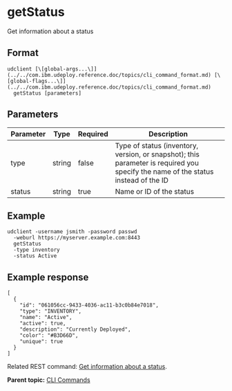 # getStatus

Get information about a status

## Format

```
udclient [\[global-args...\]](../../com.ibm.udeploy.reference.doc/topics/cli_command_format.md) [\[global-flags...\]](../../com.ibm.udeploy.reference.doc/topics/cli_command_format.md)
  getStatus [parameters]
```

## Parameters

|Parameter|Type|Required|Description|
|---------|----|--------|-----------|
|type|string|false|Type of status \(inventory, version, or snapshot\); this parameter is required you specify the name of the status instead of the ID|
|status|string|true|Name or ID of the status|

## Example

```
udclient -username jsmith -password passwd 
  -weburl https://myserver.example.com:8443
  getStatus
  -type inventory
  -status Active
```

## Example response

```
[
  {
    "id": "061056cc-9433-4036-ac11-b3c0b84e7018",
    "type": "INVENTORY",
    "name": "Active",
    "active": true,
    "description": "Currently Deployed",
    "color": "#B3D66D",
    "unique": true
  }
]
```

Related REST command: [Get information about a status](rest_cli_status_getstatus_get.md).

**Parent topic:** [CLI Commands](../../com.ibm.udeploy.reference.doc/topics/cli_commands.md)

